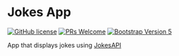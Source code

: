 # Jokes App

[![GitHub license](https://img.shields.io/github/license/Naereen/StrapDown.js.svg)](https://github.com/GabrielCrackPro/jokes-app/master/LICENSE)
[![PRs Welcome](https://img.shields.io/badge/PRs-welcome-brightgreen.svg?style=flat-square)](https://github.com/GabrielCrackPro/jokes-app/pulls)
[![Bootstrap Version 5](https://img.shields.io/badge/Bootstrap-5.0-blueviolet?style=flat-square&logo=bootstrap)](https://getbootstrap.com/docs/versions/)

App that displays jokes using <a href="https://sv443.net/jokeapi/v2/" target="blank">JokesAPI</a>
